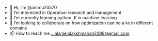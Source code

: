 - 👋 Hi, I’m @ammu20370
- 👀 I’m interested in Operation research and management
- 🌱 I’m currently learning python ,R in machine learning
- 💞️ I’m looking to colloborate on how optimization can be a ke in different domains
- 📫 How to reach me ...alamelulakshmanan2098@gmail.com 

<!---
ammu20370/ammu20370 is a ✨ special ✨ repository because its `README.md` (this file) appears on your GitHub profile.
You can click the Preview link to take a look at your changes.
--->
